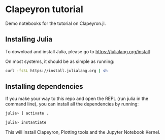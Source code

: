 # Clapeyron tutorial
Demo notebooks for the tutorial on Clapeyron.jl.

## Installing Julia

To download and install Julia, please go to
https://julialang.org/install

On most systems, it should be as simple as running:
```bash
curl -fsSL https://install.julialang.org | sh
```

## Installing dependencies
If you make your way to this repo and open the REPL (run julia in the command line), you can install all the dependencies by running:
```julia
julia> ] activate .

julia> instantiate
```
This will install Clapeyron, Plotting tools and the Jupyter Notebook Kernel.